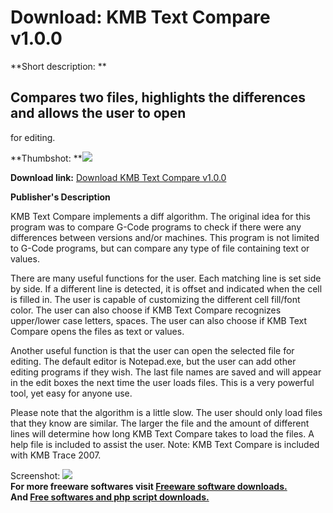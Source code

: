# Download: KMB Text Compare v1.0.0

**Short description: **

## Compares two files, highlights the differences and allows the user to open
for editing.

  
**Thumbshot: **![](http://www.freewarefiles.com/screenshot/kmbtcompare_md.jpg)   
  
**Download link:** [Download KMB Text Compare v1.0.0](http://freesoftwares.boysofts.com/KMB-Text-Compare-V_program_34929.html)  
  

**Publisher's Description**  
  

KMB Text Compare implements a diff algorithm. The original idea for this
program was to compare G-Code programs to check if there were any differences
between versions and/or machines. This program is not limited to G-Code
programs, but can compare any type of file containing text or values.

There are many useful functions for the user. Each matching line is set side
by side. If a different line is detected, it is offset and indicated when the
cell is filled in. The user is capable of customizing the different cell
fill/font color. The user can also choose if KMB Text Compare recognizes
upper/lower case letters, spaces. The user can also choose if KMB Text Compare
opens the files as text or values.

Another useful function is that the user can open the selected file for
editing. The default editor is Notepad.exe, but the user can add other editing
programs if they wish. The last file names are saved and will appear in the
edit boxes the next time the user loads files. This is a very powerful tool,
yet easy for anyone use.

Please note that the algorithm is a little slow. The user should only load
files that they know are similar. The larger the file and the amount of
different lines will determine how long KMB Text Compare takes to load the
files. A help file is included to assist the user. Note: KMB Text Compare is
included with KMB Trace 2007.

  
  
Screenshot: ![](http://www.freewarefiles.com/screenshot/kmbtcompare.jpg)  
**For more freeware softwares visit [Freeware software downloads.](http://freesoftwares.boysofts.com/)**   
**And [Free softwares and php script downloads.](http://www.boysofts.com/)**

